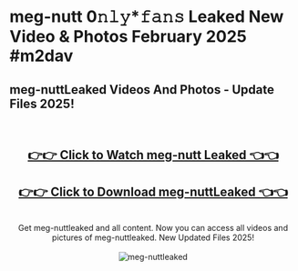 # meg-nutt 0𝚗𝚕𝚢*𝚏𝚊𝚗𝚜 Leaked New Video & Photos February 2025 #m2dav

<h2>meg-nuttLeaked Videos And Photos - Update Files 2025!</h2>
<br>
<div align="center">
<h2><a href="https://mediaupload.pro?title=meg-nutt&ref=11F" rel="nofollow">👉👉 Click to Watch meg-nutt Leaked 👈👈</a></h2>
<h2><a href="https://mediaupload.pro?title=meg-nutt&ref=11F" rel="nofollow">👉👉 Click to Download meg-nuttLeaked 👈👈</a></h2>
<br>
Get meg-nuttleaked and all content. Now you can access all videos and pictures of meg-nuttleaked. New Updated Files 2025!
<br>
<br>
<a href="https://mediaupload.pro?title=meg-nutt&ref=11F" rel="nofollow" data-target="animated-image.originalLink"><img src="https://i.ibb.co/Gkj2r4b/banner.png" alt="meg-nuttleaked" style="max-width: 100%; display: inline-block;" data-target="animated-image.originalImage"></a>
</div>
<br>

